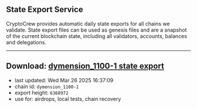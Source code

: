 ## State Export Service
CryptoCrew provides automatic daily state exports for all chains we validate. State export files can be used as genesis files and are a snapshot of the current blockchain state, including all validators, accounts, balances and delegations.

---
**Download: [dymension_1100-1 state export](https://dl-eu2.ccvalidators.com/SERVICE/dymension/dymension_1100-1_export_6368972.json)**
---

- last updated: Wed Mar 26 2025 16:37:09
- chain id: `dymension_1100-1`
- export height: `6368972`
- use for: airdrops, local tests, chain recovery
